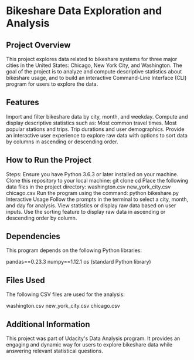 # Bikeshare Data Exploration and Analysis
## Project Overview
This project explores data related to bikeshare systems for three major cities in the United States: Chicago, New York City, and Washington. 
The goal of the project is to analyze and compute descriptive statistics about bikeshare usage, 
and to build an interactive Command-Line Interface (CLI) program for users to explore the data.

## Features
Import and filter bikeshare data by city, month, and weekday.
Compute and display descriptive statistics such as:
Most common travel times.
Most popular stations and trips.
Trip durations and user demographics.
Provide an interactive user experience to explore raw data with options to sort data by columns in ascending or descending order.


## How to Run the Project
Steps:
Ensure you have Python 3.6.3 or later installed on your machine.
Clone this repository to your local machine:
git clone <repository-url>
cd <repository-folder>
Place the following data files in the project directory:
washington.csv
new_york_city.csv
chicago.csv
Run the program using the command:
python bikeshare.py
Interactive Usage
Follow the prompts in the terminal to select a city, month, and day for analysis.
View statistics or display raw data based on user inputs.
Use the sorting feature to display raw data in ascending or descending order by column.

## Dependencies
This program depends on the following Python libraries:

pandas==0.23.3
numpy==1.12.1
os (standard Python library)
## Files Used
The following CSV files are used for the analysis:

washington.csv
new_york_city.csv
chicago.csv

## Additional Information
This project was part of Udacity's Data Analysis program. It provides an engaging and dynamic way for users to explore bikeshare data while answering relevant statistical questions.
